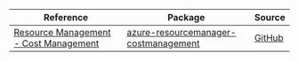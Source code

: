 | Reference | Package | Source |
|---|---|---|
|[Resource Management - Cost Management](resourcemanager-costmanagement-readme.md)|[azure-resourcemanager-costmanagement](https://repo1.maven.org/maven2/com/azure/resourcemanager/azure-resourcemanager-costmanagement)|[GitHub](https://github.com/Azure/azure-sdk-for-java)|
